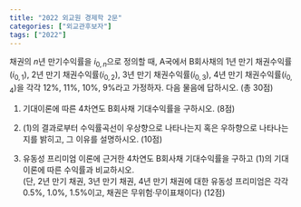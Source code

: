 ```yaml
---
title: "2022 외교원 경제학 2문"
categories: ["외교관후보자"]
tags: ["2022"]
---
```


채권의 $n$년 만기수익률을 $i_{0,n}$으로 정의할 때, A국에서 B회사채의 1년 만기 채권수익률($i_{0,1}$), 2년 만기 채권수익률($i_{0,2}$), 3년 만기 채권수익률($i_{0,3}$), 4년 만기 채권수익률($i_{0,4}$)을 각각 12\%, 11\%, 10\%, 9\%라고 가정하자. 다음 물음에 답하시오. (총 30점)

1) 기대이론에 따른 4차연도 B회사채 기대수익률을 구하시오. (8점)

2) (1)의 결과로부터 수익률곡선이 우상향으로 나타나는지 혹은 우하향으로 나타나는지를 밝히고, 그 이유를 설명하시오. (10점)

3) 유동성 프리미엄 이론에 근거한 4차연도 B회사채 기대수익률을 구하고 (1)의 기대이론에 따른 수익률과 비교하시오.  
   (단, 2년 만기 채권, 3년 만기 채권, 4년 만기 채권에 대한 유동성 프리미엄은 각각 0.5\%, 1.0\%, 1.5\%이고, 채권은 무위험·무이표채이다) (12점)

